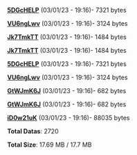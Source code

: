 [**5DGcHELP**](/data/5DGcHELP.txt) (03/01/23 - 19:16)- 7321 bytes

[**VU6ngLwv**](/data/VU6ngLwv.txt) (03/01/23 - 19:16)- 3124 bytes

[**Jk7TmkTT**](/data/Jk7TmkTT.txt) (03/01/23 - 19:16)- 1484 bytes

[**Jk7TmkTT**](/data/Jk7TmkTT.txt) (03/01/23 - 19:16)- 1484 bytes

[**5DGcHELP**](/data/5DGcHELP.txt) (03/01/23 - 19:16)- 7321 bytes

[**VU6ngLwv**](/data/VU6ngLwv.txt) (03/01/23 - 19:16)- 3124 bytes

[**GtWJmK6J**](/data/GtWJmK6J.txt) (03/01/23 - 19:16)- 682 bytes

[**GtWJmK6J**](/data/GtWJmK6J.txt) (03/01/23 - 19:16)- 682 bytes

[**iD0w21uK**](/data/iD0w21uK.txt) (03/01/23 - 19:16)- 88035 bytes

**Total Datas**: 2720

**Total Size**: 17.69 MB / 17.7 MB